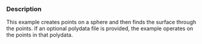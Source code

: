 ### Description
This example creates points on a sphere and then finds the surface through the points. If an optional polydata file is provided, the example operates on the points in that polydata.
